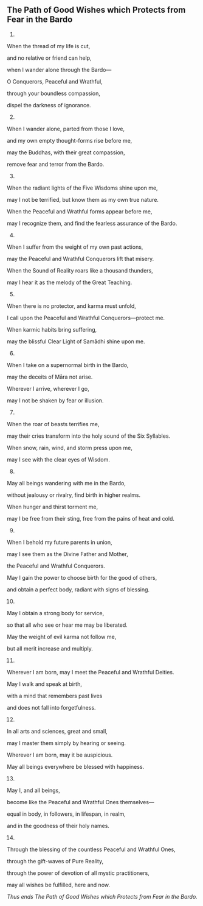 ## The Path of Good Wishes which Protects from Fear in the Bardo

1.

When the thread of my life is cut,

and no relative or friend can help,

when I wander alone through the Bardo—

O Conquerors, Peaceful and Wrathful,

through your boundless compassion,

dispel the darkness of ignorance.

2.

When I wander alone, parted from those I love,

and my own empty thought-forms rise before me,

may the Buddhas, with their great compassion,

remove fear and terror from the Bardo.

3.

When the radiant lights of the Five Wisdoms shine upon me,

may I not be terrified, but know them as my own true nature.

When the Peaceful and Wrathful forms appear before me,

may I recognize them, and find the fearless assurance of the Bardo.

4.

When I suffer from the weight of my own past actions,

may the Peaceful and Wrathful Conquerors lift that misery.

When the Sound of Reality roars like a thousand thunders,

may I hear it as the melody of the Great Teaching.

5.

When there is no protector, and karma must unfold,

I call upon the Peaceful and Wrathful Conquerors—protect me.

When karmic habits bring suffering,

may the blissful Clear Light of Samādhi shine upon me.

6.

When I take on a supernormal birth in the Bardo,

may the deceits of Māra not arise.

Wherever I arrive, wherever I go,

may I not be shaken by fear or illusion.

7.

When the roar of beasts terrifies me,

may their cries transform into the holy sound of the Six Syllables.

When snow, rain, wind, and storm press upon me,

may I see with the clear eyes of Wisdom.

8.

May all beings wandering with me in the Bardo,

without jealousy or rivalry, find birth in higher realms.

When hunger and thirst torment me,

may I be free from their sting, free from the pains of heat and cold.

9.

When I behold my future parents in union,

may I see them as the Divine Father and Mother,

the Peaceful and Wrathful Conquerors.

May I gain the power to choose birth for the good of others,

and obtain a perfect body, radiant with signs of blessing.

10.

May I obtain a strong body for service,

so that all who see or hear me may be liberated.

May the weight of evil karma not follow me,

but all merit increase and multiply.

11.

Wherever I am born, may I meet the Peaceful and Wrathful Deities.

May I walk and speak at birth,

with a mind that remembers past lives

and does not fall into forgetfulness.

12.

In all arts and sciences, great and small,

may I master them simply by hearing or seeing.

Wherever I am born, may it be auspicious.

May all beings everywhere be blessed with happiness.

13.

May I, and all beings,

become like the Peaceful and Wrathful Ones themselves—

equal in body, in followers, in lifespan, in realm,

and in the goodness of their holy names.

14.

Through the blessing of the countless Peaceful and Wrathful Ones,

through the gift-waves of Pure Reality,

through the power of devotion of all mystic practitioners,

may all wishes be fulfilled, here and now.

*Thus ends The Path of Good Wishes which Protects from Fear in the Bardo.*
